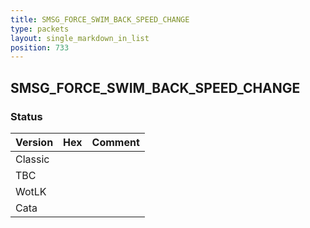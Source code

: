 ```yaml
---
title: SMSG_FORCE_SWIM_BACK_SPEED_CHANGE
type: packets
layout: single_markdown_in_list
position: 733
---
```


## SMSG_FORCE_SWIM_BACK_SPEED_CHANGE

### Status

Version | Hex | Comment
---------- | ---------- | ---------- 
Classic |  |  
TBC |  |  
WotLK |  |  
Cata |  |  
